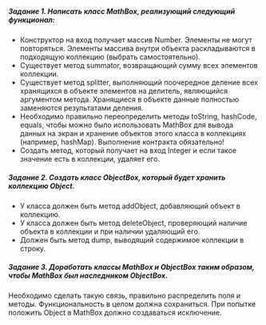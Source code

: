 ##### Задание 1. Написать класс MathBox, реализующий следующий функционал:

- Конструктор на вход получает массив Number. Элементы не могут повторяться. Элементы массива внутри объекта
раскладываются в подходящую коллекцию (выбрать самостоятельно).
- Существует метод summator, возвращающий сумму всех элементов коллекции.
- Существует метод splitter, выполняющий поочередное деление всех хранящихся в объекте элементов на делитель,
являющийся аргументом метода. Хранящиеся в объекте данные полностью заменяются результатами деления.
- Необходимо правильно переопределить методы toString, hashCode, equals, чтобы можно было использовать MathBox для
вывода данных на экран и хранение объектов этого класса в коллекциях (например, hashMap). Выполнение контракта
обязательно!
- Создать метод, который получает на вход Integer и если такое значение есть в коллекции, удаляет его.

##### Задание 2. Создать класс ObjectBox, который будет хранить коллекцию Object.
- У класса должен быть метод addObject, добавляющий объект в коллекцию.
- У класса должен быть метод deleteObject, проверяющий наличие объекта в коллекции и при наличии удаляющий его.
- Должен быть метод dump, выводящий содержимое коллекции в строку.

##### Задание 3. Доработать классы MathBox и ObjectBox таким образом, чтобы MathBox был наследником ObjectBox. 
Необходимо сделать такую связь, правильно распределить поля и методы. Функциональность в целом должна сохраниться. При попытке положить Object в MathBox должно создаваться исключение.
